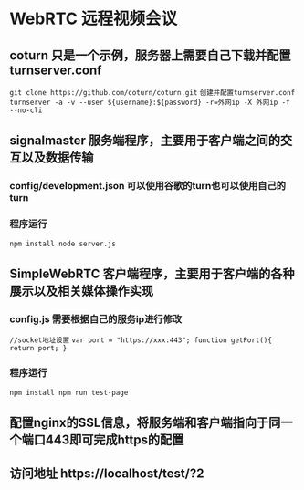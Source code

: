 # WebRTC 远程视频会议
## coturn 只是一个示例，服务器上需要自己下载并配置turnserver.conf
`
git clone https://github.com/coturn/coturn.git
`
`
创建并配置turnserver.conf
`
`
turnserver -a -v --user ${username}:${password} -r=外网ip -X 外网ip -f --no-cli
`
## signalmaster 服务端程序，主要用于客户端之间的交互以及数据传输
### config/development.json 可以使用谷歌的turn也可以使用自己的turn
### 程序运行
`
npm install
node server.js
`
## SimpleWebRTC 客户端程序，主要用于客户端的各种展示以及相关媒体操作实现
### config.js 需要根据自己的服务ip进行修改
`
//socket地址设置
`
`
var port = "https://xxx:443";
function getPort(){
    return port;
}
`
### 程序运行
`
npm install
npm run test-page
`
## 配置nginx的SSL信息，将服务端和客户端指向于同一个端口443即可完成https的配置

## 访问地址 https://localhost/test/?2
